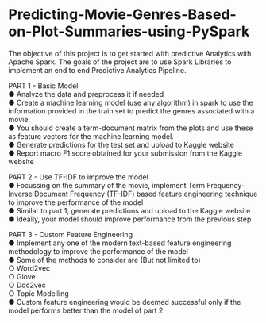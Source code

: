 # Predicting-Movie-Genres-Based-on-Plot-Summaries-using-PySpark

The objective of this project is to get started with predictive Analytics with Apache Spark.
The goals of the project are to use Spark Libraries to implement an end to end Predictive
Analytics Pipeline.

PART 1 - Basic Model <br>
● Analyze the data and preprocess it if needed <br>
● Create a machine learning model (use any algorithm) in spark to use the information provided in the train set to predict the genres associated with a movie. <br>
● You should create a term-document matrix from the plots and use these as feature vectors for the machine learning model. <br>
● Generate predictions for the test set and upload to Kaggle website <br>
● Report macro F1 score obtained for your submission from the Kaggle website <br>

PART 2 - Use TF-IDF to improve the model <br>
● Focussing on the summary of the movie, implement Term Frequency-Inverse Document Frequency (TF-IDF) based feature engineering technique to improve the performance of the model<br>
● Similar to part 1, generate predictions and upload to the Kaggle website<br>
● Ideally, your model should improve performance from the previous step<br>

PART 3 - Custom Feature Engineering <br>
● Implement any one of the modern text-based feature engineering methodology to improve the performance of the model<br>
● Some of the methods to consider are (But not limited to)<br>
○ Word2vec<br>
○ Glove<br>
○ Doc2vec<br>
○ Topic Modelling<br>
● Custom feature engineering would be deemed successful only if the model performs
better than the model of part 2

